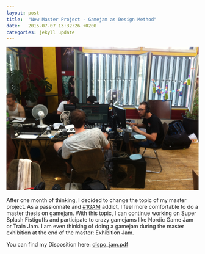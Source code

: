 ```yaml
---
layout: post
title:  "New Master Project - Gamejam as Design Method"
date:   2015-07-07 13:32:26 +0200
categories: jekyll update
---
```


![IMG_1083[1]](/images/2015/07/IMG_10831.jpg)

After one month of thinking, I decided to change the topic of my master project. As a passionnate and <a href="https://twitter.com/OneGameAMonth">#1GAM</a> addict, I feel more comfortable to do a master thesis on gamejam. With this topic, I can continue working on Super Splash Fistiguffs and participate to crazy gamejams like Nordic Game Jam or Train Jam. I am even thinking of doing a gamejam during the master exhibition at the end of the master: Exhibition Jam.

You can find my Disposition here: <a href="/docs/dispo_jam.pdf">dispo_jam.pdf</a>